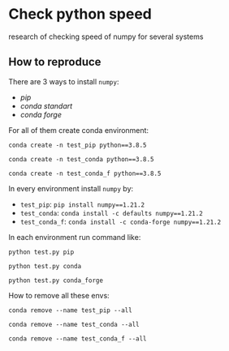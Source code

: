 # Check python speed

research of checking speed of numpy for several systems


## How to reproduce

There are 3 ways to install `numpy`:

* *pip*
* *conda standart*
* *conda forge*

For all of them create conda environment:

```
conda create -n test_pip python==3.8.5

conda create -n test_conda python==3.8.5

conda create -n test_conda_f python==3.8.5

```

In every environment install `numpy` by:

* `test_pip`: `pip install numpy==1.21.2`
* `test_conda`: `conda install -c defaults numpy==1.21.2`
* `test_conda_f`: `conda install -c conda-forge numpy==1.21.2`

In each environment run command like:

```
python test.py pip

python test.py conda

python test.py conda_forge
```


How to remove all these envs:

```
conda remove --name test_pip --all

conda remove --name test_conda --all

conda remove --name test_conda_f --all
```
